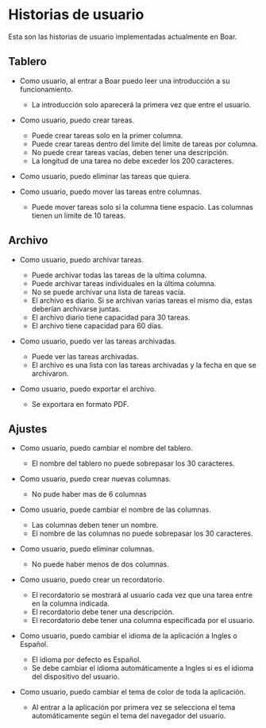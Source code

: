 
# Historias de usuario

Esta son las historias de usuario implementadas actualmente en Boar.

## Tablero

* Como usuario, al entrar a Boar puedo leer una introducción a su funcionamiento.
  * La introducción solo aparecerá la primera vez que entre el usuario. 

* Como usuario, puedo crear tareas.
  * Puede crear tareas solo en la primer columna.
  * Puede crear tareas dentro del limite del limite de tareas por columna.
  * No puede crear tareas vacías, deben tener una descripción.
  * La longitud de una tarea no debe exceder los 200 caracteres.
* Como usuario, puedo eliminar las tareas que quiera.
* Como usuario, puedo mover las tareas entre columnas.
  * Puede mover tareas solo si la columna tiene espacio. Las columnas tienen un limite de 10 tareas.

## Archivo

* Como usuario, puedo archivar tareas.
  * Puede archivar todas las tareas de la ultima columna.
  * Puede archivar tareas individuales en la última columna.
  * No se puede archivar una lista de tareas vacía.
  * El archivo es diario. Si se archivan varias tareas el mismo dia, estas deberían archivarse juntas.
  * El archivo diario tiene capacidad para 30 tareas.
  * El archivo tiene capacidad para 60 días.

* Como usuario, puedo ver las tareas archivadas.
  * Puede ver las tareas archivadas.
  * El archivo es una lista con las tareas archivadas y la fecha en que se archivaron.

* Como usuario, puedo exportar el archivo.
  * Se exportara en formato PDF.

## Ajustes

* Como usuario, puedo cambiar el nombre del tablero.
  * El nombre del tablero no puede sobrepasar los 30 caracteres.
* Como usuario, puedo crear nuevas columnas.
  * No pude haber mas de 6 columnas
* Como usuario, puede cambiar el nombre de las columnas.
  * Las columnas deben tener un nombre.
  * El nombre de las columnas no puede sobrepasar los 30 caracteres.
* Como usuario, puedo eliminar columnas.
  * No puede haber menos de dos columnas.

* Como usuario, puedo crear un recordatorio.
  * El recordatorio se mostrará al usuario cada vez que una tarea entre en la columna indicada.
  * El recordatorio debe tener una descripción.
  * El recordatorio debe tener una columna especificada por el usuario.

* Como usuario, puedo cambiar el idioma de la aplicación a Ingles o Español.  
  * El idioma por defecto es Español.  
  * Se debe cambiar el idioma automáticamente a Ingles si es el idioma del dispositivo del usuario.

* Como usuario, puedo cambiar el tema de color de toda la aplicación.
  * Al entrar a la aplicación por primera vez se selecciona el tema automáticamente según el tema del navegador del usuario.